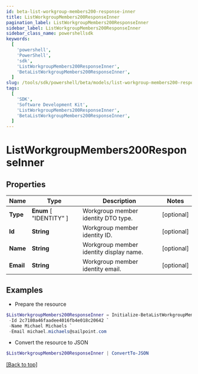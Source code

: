 ```yaml
---
id: beta-list-workgroup-members200-response-inner
title: ListWorkgroupMembers200ResponseInner
pagination_label: ListWorkgroupMembers200ResponseInner
sidebar_label: ListWorkgroupMembers200ResponseInner
sidebar_class_name: powershellsdk
keywords:
  [
    'powershell',
    'PowerShell',
    'sdk',
    'ListWorkgroupMembers200ResponseInner',
    'BetaListWorkgroupMembers200ResponseInner',
  ]
slug: /tools/sdk/powershell/beta/models/list-workgroup-members200-response-inner
tags:
  [
    'SDK',
    'Software Development Kit',
    'ListWorkgroupMembers200ResponseInner',
    'BetaListWorkgroupMembers200ResponseInner',
  ]
---
```


# ListWorkgroupMembers200ResponseInner

## Properties

| Name | Type | Description | Notes |
| --- | --- | --- | --- |
| **Type** | **Enum** [ "IDENTITY" ] | Workgroup member identity DTO type. | [optional] |
| **Id** | **String** | Workgroup member identity ID. | [optional] |
| **Name** | **String** | Workgroup member identity display name. | [optional] |
| **Email** | **String** | Workgroup member identity email. | [optional] |

## Examples

- Prepare the resource

```powershell
$ListWorkgroupMembers200ResponseInner = Initialize-BetaListWorkgroupMembers200ResponseInner  -Type IDENTITY `
 -Id 2c7180a46faadee4016fb4e018c20642 `
 -Name Michael Michaels `
 -Email michael.michaels@sailpoint.com
```

- Convert the resource to JSON

```powershell
$ListWorkgroupMembers200ResponseInner | ConvertTo-JSON
```

[[Back to top]](#)
